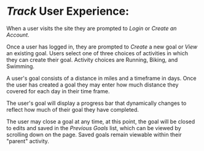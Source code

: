 # *Track* User Experience:
When a user visits the site they are prompted to *Login* or *Create an Account*.

Once a user has logged in, they are prompted to *Create* a new goal or *View* an existing goal. Users select one of three choices of activities in which they can create their goal. Activity choices are Running, Biking, and Swimming.

A user's goal consists of a distance in miles and a timeframe in days. Once the user has created a goal they may enter how much distance they covered for each day in their time frame.

The user's goal will display a progress bar that dynamically changes to reflect how much of their goal they have completed.

The user may close a goal at any time, at this point, the goal will be closed to edits and saved in the *Previous Goals* list, which can be viewed by scrolling down on the page. Saved goals remain viewable within their "parent" activity. 

